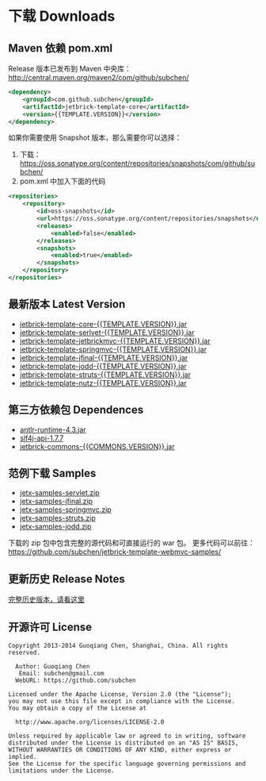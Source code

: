 下载 Downloads
=================


Maven 依赖 pom.xml
---------------------------------------

Release 版本已发布到 Maven 中央库： http://central.maven.org/maven2/com/github/subchen/

```xml
<dependency>
    <groupId>com.github.subchen</groupId>
    <artifactId>jetbrick-template-core</artifactId>
    <version>{{TEMPLATE.VERSION}}</version>
</dependency>
```

如果你需要使用 Snapshot 版本，那么需要你可以选择：

1. 下载： https://oss.sonatype.org/content/repositories/snapshots/com/github/subchen/
2. pom.xml 中加入下面的代码

```xml
<repositories>
    <repository>
        <id>oss-snapshots</id>
        <url>https://oss.sonatype.org/content/repositories/snapshots</url>
        <releases>
            <enabled>false</enabled>
        </releases>
        <snapshots>
            <enabled>true</enabled>
        </snapshots>
    </repository>
</repositories>
```


最新版本 Latest Version
---------------------------------------

* [jetbrick-template-core-{{TEMPLATE.VERSION}}.jar](http://search.maven.org/remotecontent?filepath=com/github/subchen/jetbrick-template-core/{{TEMPLATE.VERSION}}/jetbrick-template-core-{{TEMPLATE.VERSION}}.jar)
* [jetbrick-template-serlvet-{{TEMPLATE.VERSION}}.jar](http://search.maven.org/remotecontent?filepath=com/github/subchen/jetbrick-template-serlvet/{{TEMPLATE.VERSION}}/jetbrick-template-serlvet-{{TEMPLATE.VERSION}}.jar)
* [jetbrick-template-jetbrickmvc-{{TEMPLATE.VERSION}}.jar](http://search.maven.org/remotecontent?filepath=com/github/subchen/jetbrick-template-jetbrickmvc/{{TEMPLATE.VERSION}}/jetbrick-template-jetbrickmvc-{{TEMPLATE.VERSION}}.jar)
* [jetbrick-template-springmvc-{{TEMPLATE.VERSION}}.jar](http://search.maven.org/remotecontent?filepath=com/github/subchen/jetbrick-template-springmvc/{{TEMPLATE.VERSION}}/jetbrick-template-springmvc-{{TEMPLATE.VERSION}}.jar)
* [jetbrick-template-jfinal-{{TEMPLATE.VERSION}}.jar](http://search.maven.org/remotecontent?filepath=com/github/subchen/jetbrick-template-jfinal/{{TEMPLATE.VERSION}}/jetbrick-template-jfinal-{{TEMPLATE.VERSION}}.jar)
* [jetbrick-template-jodd-{{TEMPLATE.VERSION}}.jar](http://search.maven.org/remotecontent?filepath=com/github/subchen/jetbrick-template-jodd/{{TEMPLATE.VERSION}}/jetbrick-template-jodd-{{TEMPLATE.VERSION}}.jar)
* [jetbrick-template-struts-{{TEMPLATE.VERSION}}.jar](http://search.maven.org/remotecontent?filepath=com/github/subchen/jetbrick-template-struts/{{TEMPLATE.VERSION}}/jetbrick-template-struts-{{TEMPLATE.VERSION}}.jar)
* [jetbrick-template-nutz-{{TEMPLATE.VERSION}}.jar](http://search.maven.org/remotecontent?filepath=com/github/subchen/jetbrick-template-nutz/{{TEMPLATE.VERSION}}/jetbrick-template-nutz-{{TEMPLATE.VERSION}}.jar)


第三方依赖包 Dependences
---------------------------------------

* [antlr-runtime-4.3.jar](http://search.maven.org/remotecontent?filepath=org/antlr/antlr-runtime/4.3/antlr-runtime-4.3.jar)
* [slf4j-api-1.7.7](http://search.maven.org/remotecontent?filepath=org/slf4j/slf4j-api/1.7.7/slf4j-api-1.7.7.jar)
* [jetbrick-commons-{{COMMONS.VERSION}}.jar](http://search.maven.org/remotecontent?filepath=com/github/subchen/jetbrick-commons/{{COMMONS.VERSION}}/jetbrick-commons-{{COMMONS.VERSION}}.jar)


范例下载 Samples
---------------------------------------

* [jetx-samples-servlet.zip](demo/jetx-samples-servlet.zip)
* [jetx-samples-jfinal.zip](demo/jetx-samples-jfinal.zip)
* [jetx-samples-springmvc.zip](demo/jetx-samples-springmvc.zip)
* [jetx-samples-struts.zip](demo/jetx-samples-struts.zip)
* [jetx-samples-jodd.zip](demo/jetx-samples-jodd.zip)

下载的 zip 包中包含完整的源代码和可直接运行的 war 包。
更多代码可以前往： https://github.com/subchen/jetbrick-template-webmvc-samples/


更新历史 Release Notes
---------------------------------------

[完整历史版本，请看这里](history.html)


开源许可 License
---------------------------------------

```
Copyright 2013-2014 Guoqiang Chen, Shanghai, China. All rights reserved.

  Author: Guoqiang Chen
   Email: subchen@gmail.com
  WebURL: https://github.com/subchen

Licensed under the Apache License, Version 2.0 (the "License");
you may not use this file except in compliance with the License.
You may obtain a copy of the License at

  http://www.apache.org/licenses/LICENSE-2.0

Unless required by applicable law or agreed to in writing, software
distributed under the License is distributed on an "AS IS" BASIS,
WITHOUT WARRANTIES OR CONDITIONS OF ANY KIND, either express or implied.
See the License for the specific language governing permissions and
limitations under the License.
```
